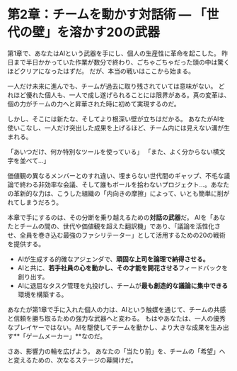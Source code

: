 
# **第2章：チームを動かす対話術 ― 「世代の壁」を溶かす20の武器**

第1章で、あなたはAIという武器を手にし、個人の生産性に革命を起こした。
昨日まで半日かかっていた作業が数分で終わり、ごちゃごちゃだった頭の中は驚くほどクリアになったはずだ。
だが、本当の戦いはここから始まる。

一人だけ未来に進んでも、チームが過去に取り残されていては意味がない。
どれほど優れた個人も、一人で成し遂げられることには限界がある。真の変革は、個の力がチームの力へと昇華された時に初めて実現するのだ。

しかし、そこには新たな、そしてより根深い壁が立ちはだかる。
あなたがAIを使いこなし、一人だけ突出した成果を上げるほど、チーム内には見えない溝が生まれる。

「あいつだけ、何か特別なツールを使っている」
「また、よく分からない横文字を並べて…」

価値観の異なるメンバーとのすれ違い、埋まらない世代間のギャップ、不毛な議論で終わる非効率な会議、そして誰もボールを拾わないプロジェクト…。あなたの革新的な力は、こうした組織の「内向きの摩擦」によって、いとも簡単に削がれてしまうだろう。

本章で手にするのは、その分断を乗り越えるための**対話の武器**だ。
AIを「あなたとチームの間の、世代や価値観を超えた翻訳機」であり、「議論を活性化させ、全員を巻き込む最強のファシリテーター」として活用するための20の戦術を提供する。

-   AIが生成する的確なアジェンダで、**頑固な上司を論理で納得させる。**
-   AIと共に、**若手社員の心を動かし、その才能を開花させる**フィードバックを創り出す。
-   AIに退屈なタスク管理を丸投げし、チームが**最も創造的な議論に集中できる**環境を構築する。

あなたが第1章で手に入れた個人の力は、AIという触媒を通じて、チームの共感と信頼を勝ち取るための強力な武器へと変わる。
もはやあなたは、一人の優秀なプレイヤーではない。AIを駆使してチームを動かし、より大きな成果を生み出す**「ゲームメーカー」**なのだ。

さあ、影響力の輪を広げよう。
あなたの「当たり前」を、チームの「希望」へと変えるための、次なるステージの幕開けだ。
